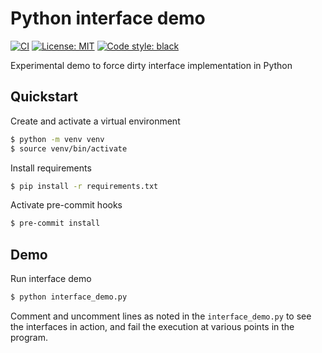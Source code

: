 # Python interface demo

[![CI](https://github.com/Lynxtickler/python-interface-demo/actions/workflows/ci.yml/badge.svg)](https://github.com/Lynxtickler/python-interface-demo/actions/workflows/ci.yml)
[![License: MIT](https://img.shields.io/badge/License-MIT-yellow.svg)](https://opensource.org/licenses/MIT)
[![Code style: black](https://img.shields.io/badge/code%20style-black-000000.svg)](https://github.com/psf/black)

Experimental demo to force dirty interface implementation in Python

## Quickstart

Create and activate a virtual environment
```bash
$ python -m venv venv
$ source venv/bin/activate
```

Install requirements
```bash
$ pip install -r requirements.txt
```

Activate pre-commit hooks
```bash
$ pre-commit install
```

## Demo

Run interface demo
```bash
$ python interface_demo.py
```

Comment and uncomment lines as noted in the `interface_demo.py` to see the
interfaces in action, and fail the execution at various points in the program.
